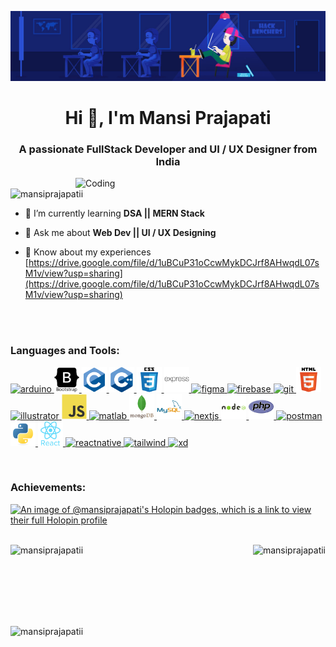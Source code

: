 
![Logo](https://github.com/Mansiprajapatii/Mansiprajapatii/blob/main/bb.jpg)

<h1 align="center">Hi 👋, I'm Mansi Prajapati</h1>
<h3 align="center">A passionate FullStack Developer and UI / UX Designer from India</h3>

<img align="right" alt="Coding" width="400" src="https://camo.githubusercontent.com/09e4930a59167dcea9c9f2d64a1a73a31e89cdde6f1de97ed44d6a726a4ea388/68747470733a2f2f6465762d746f2d75706c6f6164732e73332e616d617a6f6e6177732e636f6d2f692f64347476756b6274356d726133376376776b6c6b2e6769663f7261773d74727565" >

<p align="left"> <img src="https://komarev.com/ghpvc/?username=mansiprajapatii&label=Profile%20views&color=0e75b6&style=flat" alt="mansiprajapatii" /> </p>

- 🌱 I’m currently learning **DSA || MERN Stack**

- 💬 Ask me about **Web Dev || UI / UX Designing**

 - 📄 Know about my experiences [https://drive.google.com/file/d/1uBCuP31oCcwMykDCJrf8AHwqdL07sM1v/view?usp=sharing](https://drive.google.com/file/d/1uBCuP31oCcwMykDCJrf8AHwqdL07sM1v/view?usp=sharing) 

<br>
<br>
<h3 align="left">Languages and Tools:</h3>
<p align="left"> <a href="https://www.arduino.cc/" target="_blank" rel="noreferrer"> <img src="https://cdn.worldvectorlogo.com/logos/arduino-1.svg" alt="arduino" width="40" height="40"/> </a> <a href="https://getbootstrap.com" target="_blank" rel="noreferrer"> <img src="https://raw.githubusercontent.com/devicons/devicon/master/icons/bootstrap/bootstrap-plain-wordmark.svg" alt="bootstrap" width="40" height="40"/> </a> <a href="https://www.cprogramming.com/" target="_blank" rel="noreferrer"> <img src="https://raw.githubusercontent.com/devicons/devicon/master/icons/c/c-original.svg" alt="c" width="40" height="40"/> </a> <a href="https://www.w3schools.com/cpp/" target="_blank" rel="noreferrer"> <img src="https://raw.githubusercontent.com/devicons/devicon/master/icons/cplusplus/cplusplus-original.svg" alt="cplusplus" width="40" height="40"/> </a> <a href="https://www.w3schools.com/css/" target="_blank" rel="noreferrer"> <img src="https://raw.githubusercontent.com/devicons/devicon/master/icons/css3/css3-original-wordmark.svg" alt="css3" width="40" height="40"/> </a> <a href="https://expressjs.com" target="_blank" rel="noreferrer"> <img src="https://raw.githubusercontent.com/devicons/devicon/master/icons/express/express-original-wordmark.svg" alt="express" width="40" height="40"/> </a> <a href="https://www.figma.com/" target="_blank" rel="noreferrer"> <img src="https://www.vectorlogo.zone/logos/figma/figma-icon.svg" alt="figma" width="40" height="40"/> </a> <a href="https://firebase.google.com/" target="_blank" rel="noreferrer"> <img src="https://www.vectorlogo.zone/logos/firebase/firebase-icon.svg" alt="firebase" width="40" height="40"/> </a> <a href="https://git-scm.com/" target="_blank" rel="noreferrer"> <img src="https://www.vectorlogo.zone/logos/git-scm/git-scm-icon.svg" alt="git" width="40" height="40"/> </a> <a href="https://www.w3.org/html/" target="_blank" rel="noreferrer"> <img src="https://raw.githubusercontent.com/devicons/devicon/master/icons/html5/html5-original-wordmark.svg" alt="html5" width="40" height="40"/> </a> <a href="https://www.adobe.com/in/products/illustrator.html" target="_blank" rel="noreferrer"> <img src="https://www.vectorlogo.zone/logos/adobe_illustrator/adobe_illustrator-icon.svg" alt="illustrator" width="40" height="40"/> </a> <a href="https://developer.mozilla.org/en-US/docs/Web/JavaScript" target="_blank" rel="noreferrer"> <img src="https://raw.githubusercontent.com/devicons/devicon/master/icons/javascript/javascript-original.svg" alt="javascript" width="40" height="40"/> </a> <a href="https://www.mathworks.com/" target="_blank" rel="noreferrer"> <img src="https://upload.wikimedia.org/wikipedia/commons/2/21/Matlab_Logo.png" alt="matlab" width="40" height="40"/> </a> <a href="https://www.mongodb.com/" target="_blank" rel="noreferrer"> <img src="https://raw.githubusercontent.com/devicons/devicon/master/icons/mongodb/mongodb-original-wordmark.svg" alt="mongodb" width="40" height="40"/> </a> <a href="https://www.mysql.com/" target="_blank" rel="noreferrer"> <img src="https://raw.githubusercontent.com/devicons/devicon/master/icons/mysql/mysql-original-wordmark.svg" alt="mysql" width="40" height="40"/> </a> <a href="https://nextjs.org/" target="_blank" rel="noreferrer"> <img src="https://cdn.worldvectorlogo.com/logos/nextjs-2.svg" alt="nextjs" width="40" height="40"/> </a> <a href="https://nodejs.org" target="_blank" rel="noreferrer"> <img src="https://raw.githubusercontent.com/devicons/devicon/master/icons/nodejs/nodejs-original-wordmark.svg" alt="nodejs" width="40" height="40"/> </a> <a href="https://www.php.net" target="_blank" rel="noreferrer"> <img src="https://raw.githubusercontent.com/devicons/devicon/master/icons/php/php-original.svg" alt="php" width="40" height="40"/> </a> <a href="https://postman.com" target="_blank" rel="noreferrer"> <img src="https://www.vectorlogo.zone/logos/getpostman/getpostman-icon.svg" alt="postman" width="40" height="40"/> </a> <a href="https://www.python.org" target="_blank" rel="noreferrer"> <img src="https://raw.githubusercontent.com/devicons/devicon/master/icons/python/python-original.svg" alt="python" width="40" height="40"/> </a> <a href="https://reactjs.org/" target="_blank" rel="noreferrer"> <img src="https://raw.githubusercontent.com/devicons/devicon/master/icons/react/react-original-wordmark.svg" alt="react" width="40" height="40"/> </a> <a href="https://reactnative.dev/" target="_blank" rel="noreferrer"> <img src="https://reactnative.dev/img/header_logo.svg" alt="reactnative" width="40" height="40"/> </a> <a href="https://tailwindcss.com/" target="_blank" rel="noreferrer"> <img src="https://www.vectorlogo.zone/logos/tailwindcss/tailwindcss-icon.svg" alt="tailwind" width="40" height="40"/> </a> <a href="https://www.adobe.com/products/xd.html" target="_blank" rel="noreferrer"> <img src="https://cdn.worldvectorlogo.com/logos/adobe-xd.svg" alt="xd" width="40" height="40"/> </a> </p>   


<br>
<be>
<h3 align="left"> Achievements:</h3>

[![An image of @mansiprajapati's Holopin badges, which is a link to view their full Holopin profile](https://holopin.me/mansiprajapati)](https://holopin.io/@mansiprajapati)
<br>
<br>

<p><img align="left" src="https://github-readme-stats.vercel.app/api/top-langs?username=mansiprajapatii&show_icons=true&locale=en&layout=compact" alt="mansiprajapatii" /></p>


<p>&nbsp;<img align="right" src="https://github-readme-stats.vercel.app/api?username=mansiprajapatii&show_icons=true&locale=en" alt="mansiprajapatii" /></p>

<br>
<br>

<br>
<be>

<br>
<br>



<p><img align="centre" src="https://github-readme-streak-stats.herokuapp.com/?user=mansiprajapatii&" alt="mansiprajapatii" /></p>




